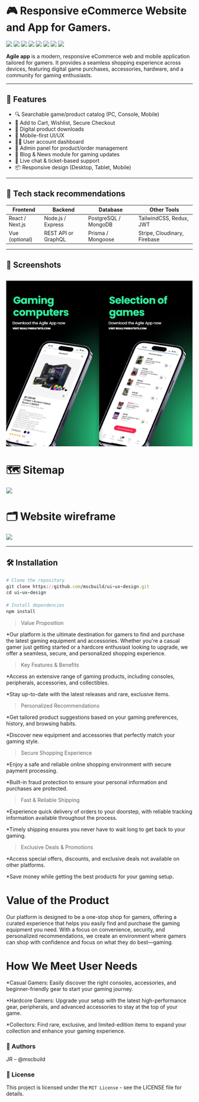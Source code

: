 # 🎮 Responsive eCommerce Website and App for Gamers.
 ![](https://komarev.com/ghpvc/?username=mscbuild) 
 ![](https://img.shields.io/github/license/mscbuild/e-learning) 
 ![](https://img.shields.io/github/repo-size/mscbuild/e-learning)
![](https://img.shields.io/badge/PRs-Welcome-green)
![](https://img.shields.io/badge/code%20style-ux/design-green)
![](https://img.shields.io/github/stars/mscbuild)
![](https://img.shields.io/badge/Topic-Github-lighred)
![](https://img.shields.io/website?url=https%3A%2F%2Fgithub.com%2Fmscbuild)

**Agile app** is a modern, responsive eCommerce web and mobile application tailored for gamers. It provides a seamless shopping experience across devices, featuring digital game purchases, accessories, hardware, and a community for gaming enthusiasts.

---

## 🚀 Features

- 🔍 Searchable game/product catalog (PC, Console, Mobile)
- 🛒 Add to Cart, Wishlist, Secure Checkout
- 💾 Digital product downloads
- 📱 Mobile-first UI/UX
- 🧑‍💼 User account dashboard
- 🧰 Admin panel for product/order management
- 📢 Blog & News module for gaming updates
- 🔁 Live chat & ticket-based support
- 📦 Responsive design (Desktop, Tablet, Mobile)

---

## 🧱 Tech stack recommendations

| Frontend      | Backend       | Database     | Other Tools             |
|---------------|---------------|--------------|--------------------------|
| React / Next.js | Node.js / Express | PostgreSQL / MongoDB | TailwindCSS, Redux, JWT |
| Vue (optional) | REST API or GraphQL | Prisma / Mongoose | Stripe, Cloudinary, Firebase |

----

## 📸 Screenshots
![](https://github.com/mscbuild/ui-ux-design/blob/main/035.png)
---

# 🗺️ Sitemap 

![](https://sdmntprpolandcentral.oaiusercontent.com/files/00000000-2140-620a-b026-704ad9aa3be6/raw?se=2025-05-11T18%3A08%3A59Z&sp=r&sv=2024-08-04&sr=b&scid=00000000-0000-0000-0000-000000000000&skoid=76024c37-11e2-4c92-aa07-7e519fbe2d0f&sktid=a48cca56-e6da-484e-a814-9c849652bcb3&skt=2025-05-11T17%3A06%3A26Z&ske=2025-05-12T17%3A06%3A26Z&sks=b&skv=2024-08-04&sig=xAzR3OpipCTitWscr0ILSQGqrQjd8X3WPNUKVsHQamY%3D)

# 🗂️ Website wireframe

![](https://sdmntprpolandcentral.oaiusercontent.com/files/00000000-e234-620a-bdff-ad7f4c7fd8b7/raw?se=2025-05-11T18%3A13%3A55Z&sp=r&sv=2024-08-04&sr=b&scid=00000000-0000-0000-0000-000000000000&skoid=76024c37-11e2-4c92-aa07-7e519fbe2d0f&sktid=a48cca56-e6da-484e-a814-9c849652bcb3&skt=2025-05-10T21%3A28%3A49Z&ske=2025-05-11T21%3A28%3A49Z&sks=b&skv=2024-08-04&sig=1178bYqCttd70K724Q5kq/To5E0i0DFiQk2taEelK7w%3D)

---
## 🛠️ Installation

```ruby
# Clone the repository
git clone https://github.com/mscbuild/ui-ux-design.git
cd ui-ux-design

# Install dependencies
npm install
```

>Value Proposition
 
*Our platform is the ultimate destination for gamers to find and purchase the latest gaming equipment and accessories. Whether you're a casual gamer just getting started or a hardcore enthusiast looking to upgrade, we offer a seamless, secure, and personalized shopping experience.

>Key Features & Benefits

*Access an extensive range of gaming products, including consoles, peripherals, accessories, and collectibles.

*Stay up-to-date with the latest releases and rare, exclusive items.

> Personalized Recommendations

*Get tailored product suggestions based on your gaming preferences, history, and browsing habits.

*Discover new equipment and accessories that perfectly match your gaming style.

> Secure Shopping Experience

*Enjoy a safe and reliable online shopping environment with secure payment processing.

*Built-in fraud protection to ensure your personal information and purchases are protected.

>Fast & Reliable Shipping

*Experience quick delivery of orders to your doorstep, with reliable tracking information available throughout the process.

*Timely shipping ensures you never have to wait long to get back to your gaming.

>Exclusive Deals & Promotions

*Access special offers, discounts, and exclusive deals not available on other platforms.

*Save money while getting the best products for your gaming setup.

# Value of the Product

Our platform is designed to be a one-stop shop for gamers, offering a curated experience that helps you easily find and purchase the gaming equipment you need. With a focus on convenience, security, and personalized recommendations, we create an environment where gamers can shop with confidence and focus on what they do best—gaming.

# How We Meet User Needs

*Casual Gamers: Easily discover the right consoles, accessories, and beginner-friendly gear to start your gaming journey.

*Hardcore Gamers: Upgrade your setup with the latest high-performance gear, peripherals, and advanced accessories to stay at the top of your game.

*Collectors: Find rare, exclusive, and limited-edition items to expand your collection and enhance your gaming experience.

### 👤 Authors
JR – @mscbuild


### 📄 License

This project is licensed under the `MIT License` - see the LICENSE file for details.

 
 
